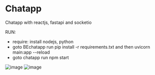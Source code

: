 # Chatapp
Chatapp with reactjs, fastapi and socketio

RUN:
- require: install nodejs, python
- goto BEchatapp run pip install -r requirements.txt and then uvicorn main:app --reload
- goto chatapp run npm start


![image](https://github.com/phhuy06/Chatapp/assets/134865180/917c5f54-888f-493b-a902-6c6a75e35688)
![image](https://github.com/phhuy06/Chatapp/assets/134865180/481fd3c2-8301-42cf-9bde-fd4884ed370e)
